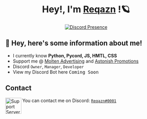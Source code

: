 <div align="center" dir="auto">
  <h1 dir="auto">
  <a id="" class="anchor" aria-hidden="true" href="#">
    </a>
		 Hey!, I'm 
    <a href="https://discord.com/users/935640234698346586">Reqazn</a>
  !🪐
  </h1>
  
[![Discord Presence](https://lanyard.cnrad.dev/api/935640234698346586?idleMessage=house+is+on+fire🔥)](https://discord.com/users/935640234698346586)
</div>


## 👋 Hey, here's some information about me!
- I currently know **Python, Pycord, JS, HMTL, CSS**
- Support me @ [Molten Advertising](https://discord.gg/24yn74t9Yg) and [Astonish Promotions](https://discord.gg/Ev3zWZkCZx)
- Discord `Owner`, `Manager`, `Developer`
- View my Discord Bot here <kbd>Coming Soon</kbd>

## Contact

<img align="left" alt="Support Server" width="50px" src="https://user-images.githubusercontent.com/80853540/152623209-90c948e9-6ddb-47c9-ae6f-29df883272b0.png"/> You can contact me on Discord: [`Reqazn#0001`](https://discord.com/users/935640234698346586)

